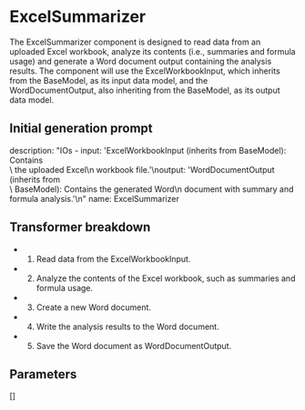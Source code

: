 
# ExcelSummarizer

The ExcelSummarizer component is designed to read data from an uploaded Excel workbook, analyze its contents (i.e., summaries and formula usage) and generate a Word document output containing the analysis results. The component will use the ExcelWorkbookInput, which inherits from the BaseModel, as its input data model, and the WordDocumentOutput, also inheriting from the BaseModel, as its output data model.

## Initial generation prompt
description: "IOs - input: 'ExcelWorkbookInput (inherits from BaseModel): Contains\
  \ the uploaded Excel\n  workbook file.'\noutput: 'WordDocumentOutput (inherits from\
  \ BaseModel): Contains the generated Word\n  document with summary and formula analysis.'\n"
name: ExcelSummarizer


## Transformer breakdown
- 1. Read data from the ExcelWorkbookInput.
- 2. Analyze the contents of the Excel workbook, such as summaries and formula usage.
- 3. Create a new Word document.
- 4. Write the analysis results to the Word document.
- 5. Save the Word document as WordDocumentOutput.

## Parameters
[]

        